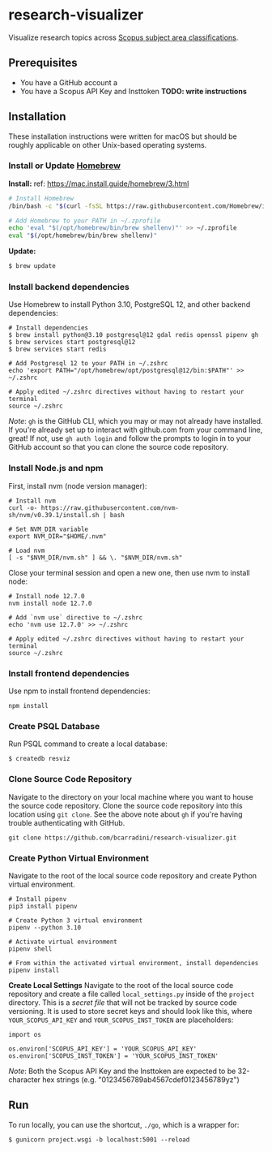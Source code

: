 # research-visualizer
Visualize research topics across [Scopus subject area classifications](https://service.elsevier.com/app/answers/detail/a_id/14882/supporthub/scopus/~/what-are-the-most-frequent-subject-area-categories-and-classifications-used-in/).

## Prerequisites
- You have a GitHub account a
- You have a Scopus API Key and Insttoken **TODO: write instructions**

## Installation
These installation instructions were written for macOS but should be roughly applicable on other Unix-based operating systems.

### Install or Update [Homebrew](https://brew.sh/)
**Install:**
ref: https://mac.install.guide/homebrew/3.html
```sh
# Install Homebrew
/bin/bash -c "$(curl -fsSL https://raw.githubusercontent.com/Homebrew/install/HEAD/install.sh)"

# Add Homebrew to your PATH in ~/.zprofile
echo 'eval "$(/opt/homebrew/bin/brew shellenv)"' >> ~/.zprofile
eval "$(/opt/homebrew/bin/brew shellenv)"
```
**Update:**
```sh
$ brew update
```

### Install backend dependencies
Use Homebrew to install Python 3.10, PostgreSQL 12, and other backend dependencies:
```
# Install dependencies
$ brew install python@3.10 postgresql@12 gdal redis openssl pipenv gh
$ brew services start postgresql@12
$ brew services start redis

# Add Postgresql 12 to your PATH in ~/.zshrc
echo 'export PATH="/opt/homebrew/opt/postgresql@12/bin:$PATH"' >> ~/.zshrc

# Apply edited ~/.zshrc directives without having to restart your terminal
source ~/.zshrc
```
_Note_: `gh` is the GitHub CLI, which you may or may not already have installed. If you're already set up to interact with github.com from your command line, great! If not, use `gh auth login` and follow the prompts to login in to your GitHub account so that you can clone the source code repository.

### Install Node.js and npm
First, install nvm (node version manager):
```
# Install nvm
curl -o- https://raw.githubusercontent.com/nvm-sh/nvm/v0.39.1/install.sh | bash

# Set NVM_DIR variable
export NVM_DIR="$HOME/.nvm"

# Load nvm
[ -s "$NVM_DIR/nvm.sh" ] && \. "$NVM_DIR/nvm.sh"
```
Close your terminal session and open a new one, then use nvm to install node:
```
# Install node 12.7.0
nvm install node 12.7.0

# Add `nvm use` directive to ~/.zshrc
echo 'nvm use 12.7.0' >> ~/.zshrc

# Apply edited ~/.zshrc directives without having to restart your terminal
source ~/.zshrc
```

### Install frontend dependencies
Use npm to install frontend dependencies:
```
npm install
```

### Create PSQL Database
Run PSQL command to create a local database:
```
$ createdb resviz
```

### Clone Source Code Repository
Navigate to the directory on your local machine where you want to house the source code repository. Clone the source code repository into this location using `git clone`. See the above note about `gh` if you're having trouble authenticating with GitHub.
```
git clone https://github.com/bcarradini/research-visualizer.git
```

### Create Python Virtual Environment
Navigate to the root of the local source code repository and create Python virtual environment.
```
# Install pipenv
pip3 install pipenv

# Create Python 3 virtual environment
pipenv --python 3.10

# Activate virtual environment
pipenv shell

# From within the activated virtual environment, install dependencies
pipenv install
```
**Create Local Settings**
Navigate to the root of the local source code repository and create a file called `local_settings.py` inside of the `project` directory. This is a _secret file_ that will not be tracked by source code versioning. It is used to store secret keys and should look like this, where `YOUR_SCOPUS_API_KEY` and `YOUR_SCOPUS_INST_TOKEN` are placeholders:
```
import os

os.environ['SCOPUS_API_KEY'] = 'YOUR_SCOPUS_API_KEY'
os.environ['SCOPUS_INST_TOKEN'] = 'YOUR_SCOPUS_INST_TOKEN'
```
_Note_: Both the Scopus API Key and the Insttoken are expected to be 32-character hex strings (e.g. "0123456789ab4567cdef0123456789yz")

## **Run**
To run locally, you can use the shortcut, `./go`, which is a wrapper for:
```
$ gunicorn project.wsgi -b localhost:5001 --reload
```
